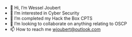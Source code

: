 - 👋 Hi, I’m Wessel Joubert
- 👀 I’m interested in Cyber Security
- 🌱 I’m completed my Hack the Box CPTS
- 💞️ I’m looking to collaborate on anything relating to OSCP
- 📫 How to reach me wjoubert@outlook.com

<!---
lwjoubert/lwjoubert is a ✨ special ✨ repository because its `README.md` (this file) appears on your GitHub profile.
You can click the Preview link to take a look at your changes.
--->
